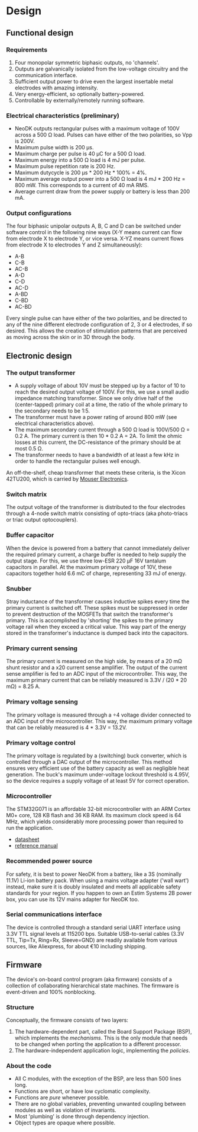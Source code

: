 # Design
## Functional design
### Requirements
1. Four monopolar symmetric biphasic outputs, no 'channels'.
2. Outputs are galvanically isolated from the low-voltage circuitry and the communication interface.
3. Sufficient output power to drive even the largest insertable metal electrodes with amazing intensity.
4. Very energy-efficient, so optionally battery-powered.
5. Controllable by externally/remotely running software.

### Electrical characteristics (preliminary)
- NeoDK outputs rectangular pulses with a maximum voltage of 100V across a 500 Ω load. Pulses can have either of the two polarities, so Vpp is 200V.
- Maximum pulse width is 200 µs.
- Maximum charge per pulse is 40 µC for a 500 Ω load.
- Maximum energy into a 500 Ω load is 4 mJ per pulse.
- Maximum pulse repetition rate is 200 Hz.
- Maximum dutycycle is 200 µs * 200 Hz * 100% = 4%.
- Maximum average output power into a 500 Ω load is 4 mJ * 200 Hz = 800 mW. This corresponds to a current of 40 mA RMS.
- Average current draw from the power supply or battery is less than 200 mA.

### Output configurations
The four biphasic unipolar outputs A, B, C and D can be switched under software control in the following nine ways (X-Y means current can flow from electrode X to electrode Y, or vice versa. X-YZ means current flows from electrode X to electrodes Y and Z simultaneously):
- A-B
- C-B
- AC-B
- A-D
- C-D
- AC-D
- A-BD
- C-BD
- AC-BD

Every single pulse can have either of the two polarities, and be directed to any of the nine different electrode configuration of 2, 3 or 4 electrodes, if so desired. This allows the creation of stimulation patterns that are perceived as moving across the skin or in 3D through the body.

## Electronic design
### The output transformer
- A supply voltage of about 10V must be stepped up by a factor of 10 to reach the desired output voltage of 100V. For this, we use a small audio impedance matching transformer. Since we only drive half of the (center-tapped) primary coil at a time, the ratio of the whole primary to the secondary needs to be 1:5.
- The transformer must have a power rating of around 800 mW (see electrical characteristics above).
- The maximum secondary current through a 500 Ω load is 100V/500 Ω = 0.2 A. The primary current is then 10 * 0.2 A = 2A. To limit the ohmic losses at this current, the DC-resistance of the primary should be at most 0.5 Ω.
- The transformer needs to have a bandwidth of at least a few kHz in order to handle the rectangular pulses well enough.

An off-the-shelf, cheap transformer that meets these criteria, is the Xicon 42TU200, which is carried by [Mouser Electronics](https://www.mouser.com).

### Switch matrix
The output voltage of the transformer is distributed to the four electrodes through a 4-node switch matrix consisting of opto-triacs (aka photo-triacs or triac output optocouplers).

### Buffer capacitor
When the device is powered from a battery that cannot immediately deliver the required primary current, a charge buffer is needed to help supply the output stage. For this, we use three low-ESR 220 µF 16V tantalum capacitors in parallel. At the maximum primary voltage of 10V, these capacitors together hold 6.6 mC of charge, representing 33 mJ of energy.

### Snubber
Stray inductance of the transformer causes inductive spikes every time the primary current is switched off. These spikes must be suppressed in order to prevent destruction of the MOSFETs that switch the transformer's primary. This is accomplished by 'shorting' the spikes to the primary voltage rail when they exceed a critical value. This way part of the energy stored in the transformer's inductance is dumped back into the capacitors.

### Primary current sensing
The primary current is measured on the high side, by means of a 20 mΩ shunt resistor and a x20 current sense amplifier. The output of the current sense amplifier is fed to an ADC input of the microcontroller. This way, the maximum primary current that can be reliably measured is 3.3V / (20 * 20 mΩ) = 8.25 A.

### Primary voltage sensing
The primary voltage is measured through a ÷4 voltage divider connected to an ADC input of the microcontroller. This way, the maximum primary voltage that can be reliably measured is 4 * 3.3V = 13.2V.

### Primary voltage control
The primary voltage is regulated by a (switching) buck converter, which is controlled through a DAC output of the microcontroller. This method ensures very efficient use of the battery capacity as well as negligible heat generation. The buck's maximum under-voltage lockout threshold is 4.95V, so the device requires a supply voltage of at least 5V for correct operation.

### Microcontroller
The STM32G071 is an affordable 32-bit microcontroller with an ARM Cortex M0+ core, 128 KB flash and 36 KB RAM. Its maximum clock speed is 64 MHz, which yields considerably more processing power than required to run the application.
- [datasheet](https://www.st.com/resource/en/datasheet/stm32g071c8.pdf)
- [reference manual](https://www.st.com/resource/en/reference_manual/rm0444-stm32g0x1-advanced-armbased-32bit-mcus-stmicroelectronics.pdf)

### Recommended power source
For safety, it is best to power NeoDK from a battery, like a 3S (nominally 11.1V) Li-ion battery pack. When using a mains voltage adapter ('wall wart') instead, make sure it is doubly insulated and meets all applicable safety standards for your region. If you happen to own an Estim Systems 2B power box, you can use its 12V mains adapter for NeoDK too.

### Serial communications interface
The device is controlled through a standard serial UART interface using 3.3V TTL signal levels at 115200 bps. Suitable USB-to-serial cables (3.3V TTL, Tip=Tx, Ring=Rx, Sleeve=GND) are readily available from various sources, like Aliexpress, for about €10 including shipping.

## Firmware
The device's on-board control program (aka firmware) consists of a collection of collaborating hierarchical state machines. The firmware is event-driven and 100% nonblocking.

### Structure
Conceptually, the firmware consists of two layers:
1. The hardware-dependent part, called the Board Support Package (BSP), which implements the _mechanisms_. This is the only module that needs to be changed when porting the application to a different processor.
2. The hardware-independent application logic, implementing the _policies_.

### About the code
- All C modules, with the exception of the BSP, are less than 500 lines long.
- Functions are short, or have low cyclomatic complexity.
- Functions are _pure_ whenever possible.
- There are no global variables, preventing unwanted coupling between modules as well as violation of invariants.
- Most 'plumbing' is done through dependency injection.
- Object types are opaque where possible.
